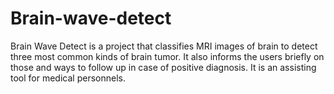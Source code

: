 # Brain-wave-detect
Brain Wave Detect is a project that classifies MRI images of brain to detect three most common kinds of brain tumor. It also informs the users briefly on those and ways to follow up in case of positive diagnosis. It is an assisting tool for medical personnels.
